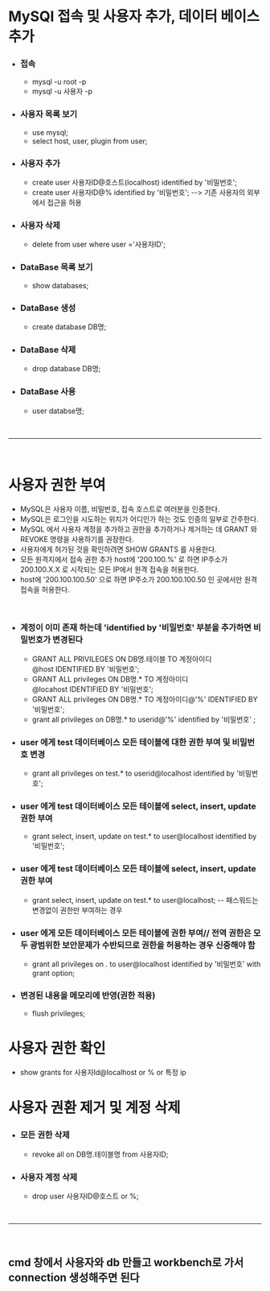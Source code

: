 # MySQl 접속 및 사용자 추가, 데이터 베이스 추가

- ### 접속
   - mysql -u root -p
   - mysql -u 사용자 -p

- ### 사용자 목록 보기
   - use mysql;
   - select host, user, plugin from user;

- ### 사용자 추가
   - create  user 사용자ID@호스트(localhost) identified by '비밀번호'; 
   - create  user 사용자ID@% identified by '비밀번호'; --> 기존 사용자의 외부에서 접근을 허용

- ### 사용자 삭제
   - delete from user where user ='사용자ID';

- ### DataBase 목록 보기
   - show databases;
   
- ### DataBase 생성
   - create database DB명;

- ### DataBase 삭제
   - drop database DB명;

- ### DataBase 사용
   - user databse명;

<br>
<hr>
<br>

# 사용자 권한 부여

- MySQL은 사용자 이름, 비밀번호, 접속 호스트로 여러분을 인증한다. 
- MySQL은 로그인을 시도하는 위치가 어디인가 하는 것도 인증의 일부로 간주한다.
- MySQL 에서 사용자 계정을 추가하고 권한을 추가하거나 제거하는 데 GRANT 와 REVOKE 명령을 사용하기를 권장한다. 
- 사용자에게 허가된 것을 확인하려면 SHOW GRANTS 를 사용한다.
- 모든 원격지에서 접속 권한 추가 host에 '200.100.%' 로 하면 IP주소가 200.100.X.X 로 시작되는 모든 IP에서 원격 접속을 허용한다.
- host에 '200.100.100.50' 으로 하면 IP주소가 200.100.100.50 인 곳에서만 원격 접속을 허용한다.

<br>

- ### 계정이 이미 존재 하는데 'identified by '비밀번호' 부분을 추가하면 비밀번호가 변경된다
   - GRANT ALL PRIVILEGES ON DB명.테이블 TO 계정아이디@host IDENTIFIED BY '비밀번호';
   - GRANT ALL privileges ON DB명.* TO 계정아이디@locahost IDENTIFIED BY '비밀번호';
   - GRANT ALL privileges ON DB명.* TO 계정아이디@'%' IDENTIFIED BY '비밀번호';
   - grant all privileges on DB명.* to userid@'%' identified by '비밀번호' ; 


- ### user 에게 test 데이터베이스 모든 테이블에 대한 권한 부여 및 비밀번호 변경
  - grant all privileges on test.* to userid@localhost identified by '비밀번호';

- ### user 에게 test 데이터베이스 모든 테이블에 select, insert, update 권한 부여
   - grant select, insert, update on test.* to user@localhost identified by '비밀번호';

- ### user 에게 test 데이터베이스 모든 테이블에 select, insert, update 권한 부여
   - grant select, insert, update on test.* to user@localhost;   -- 패스워드는 변경없이 권한만 부여하는 경우

- ### user 에게 모든 데이터베이스 모든 테이블에 권한 부여// 전역 권한은 모두 광범위한 보안문제가 수반되므로 권한을 허용하는 경우 신중해야 함
   - grant all privileges on *.* to user@localhost identified by '비밀번호' with grant option;

- ### 변경된 내용을 메모리에 반영(권한 적용)
   - flush privileges;     

# 사용자 권한 확인
- show grants for 사용자Id@localhost or % or 특정 ip

# 사용자 권환 제거 및 계정 삭제
- ### 모든 권한 삭제
   - revoke all on DB명.테이블명 from 사용자ID;

- ### 사용자 계정 삭제
   - drop user 사용자ID@호스트 or %;

<br>
<hr>
<br>


## cmd 창에서 사용자와 db 만들고 workbench로 가서 connection 생성해주면 된다
